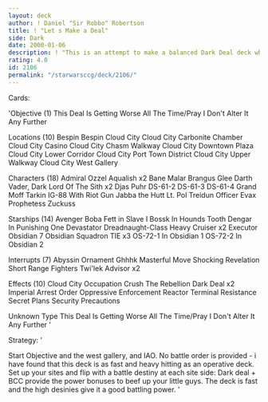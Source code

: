 ```yaml
---
layout: deck
author: ! Daniel "Sir Robbo" Robertson
title: ! "Let s Make a Deal"
side: Dark
date: 2000-01-06
description: ! "This is an attempt to make a balanced Dark Deal deck which uses good amounts of space, ground and cycles high destinies."
rating: 4.0
id: 2106
permalink: "/starwarsccg/deck/2106/"
---
```

Cards: 

'Objective (1)
This Deal Is Getting Worse All The Time/Pray I Don't Alter It Any Further

Locations (10)
Bespin
Bespin Cloud City
Cloud City Carbonite Chamber
Cloud City Casino
Cloud City Chasm Walkway
Cloud City Downtown Plaza
Cloud City Lower Corridor
Cloud City Port Town District
Cloud City Upper Walkway
Cloud City West Gallery

Characters (18)
Admiral Ozzel
Aqualish  x2
Bane Malar
Brangus Glee
Darth Vader, Dark Lord Of The Sith  x2
Djas Puhr
DS-61-2
DS-61-3
DS-61-4
Grand Moff Tarkin
IG-88 With Riot Gun
Jabba the Hutt
Lt. Pol Treidun
Officer Evax
Prophetess
Zuckuss

Starships (14)
Avenger
Boba Fett in Slave I
Bossk In Hounds Tooth
Dengar In Punishing One
Devastator
Dreadnaught-Class Heavy Cruiser  x2
Executor
Obsidian 7
Obsidian Squadron TIE  x3
OS-72-1 In Obsidian 1
OS-72-2 In Obsidian 2

Interrupts (7)
Abyssin Ornament
Ghhhk
Masterful Move
Shocking Revelation
Short Range Fighters
Twi'lek Advisor  x2

Effects (10)
Cloud City Occupation
Crush The Rebellion
Dark Deal  x2
Imperial Arrest Order
Oppressive Enforcement
Reactor Terminal
Resistance
Secret Plans
Security Precautions

Unknown Type
This Deal Is Getting Worse All The Time/Pray I Don't Alter It Any Further
'

Strategy: '

Start Objective and the west gallery, and IAO. No battle order is provided - i have found that this deck is as fast and heavy hitting as an operative deck. Set up your sites and flip with a battle destiny at each site side: Dark deal + BCC provide the power bonuses to beef up your little guys. The deck is fast and the high desinies give it a good battling power. '
